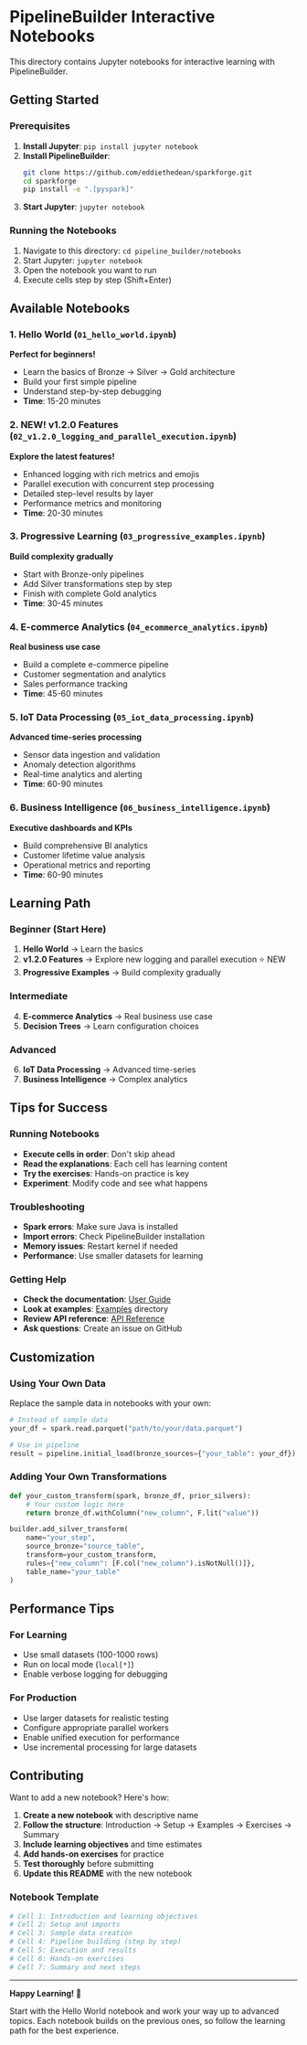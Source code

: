 # PipelineBuilder Interactive Notebooks

This directory contains Jupyter notebooks for interactive learning with PipelineBuilder.

## Getting Started

### Prerequisites
1. **Install Jupyter**: `pip install jupyter notebook`
2. **Install PipelineBuilder**: 
   ```bash
   git clone https://github.com/eddiethedean/sparkforge.git
   cd sparkforge
   pip install -e ".[pyspark]"
   ```
3. **Start Jupyter**: `jupyter notebook`

### Running the Notebooks
1. Navigate to this directory: `cd pipeline_builder/notebooks`
2. Start Jupyter: `jupyter notebook`
3. Open the notebook you want to run
4. Execute cells step by step (Shift+Enter)

## Available Notebooks

### 1. Hello World (`01_hello_world.ipynb`)
**Perfect for beginners!**
- Learn the basics of Bronze → Silver → Gold architecture
- Build your first simple pipeline
- Understand step-by-step debugging
- **Time**: 15-20 minutes

### 2. **NEW!** v1.2.0 Features (`02_v1.2.0_logging_and_parallel_execution.ipynb`)
**Explore the latest features!**
- Enhanced logging with rich metrics and emojis
- Parallel execution with concurrent step processing
- Detailed step-level results by layer
- Performance metrics and monitoring
- **Time**: 20-30 minutes

### 3. Progressive Learning (`03_progressive_examples.ipynb`)
**Build complexity gradually**
- Start with Bronze-only pipelines
- Add Silver transformations step by step
- Finish with complete Gold analytics
- **Time**: 30-45 minutes

### 4. E-commerce Analytics (`04_ecommerce_analytics.ipynb`)
**Real business use case**
- Build a complete e-commerce pipeline
- Customer segmentation and analytics
- Sales performance tracking
- **Time**: 45-60 minutes

### 5. IoT Data Processing (`05_iot_data_processing.ipynb`)
**Advanced time-series processing**
- Sensor data ingestion and validation
- Anomaly detection algorithms
- Real-time analytics and alerting
- **Time**: 60-90 minutes

### 6. Business Intelligence (`06_business_intelligence.ipynb`)
**Executive dashboards and KPIs**
- Build comprehensive BI analytics
- Customer lifetime value analysis
- Operational metrics and reporting
- **Time**: 60-90 minutes

## Learning Path

### Beginner (Start Here)
1. **Hello World** → Learn the basics
2. **v1.2.0 Features** → Explore new logging and parallel execution ⭐ NEW
3. **Progressive Examples** → Build complexity gradually

### Intermediate
4. **E-commerce Analytics** → Real business use case
5. **Decision Trees** → Learn configuration choices

### Advanced
6. **IoT Data Processing** → Advanced time-series
7. **Business Intelligence** → Complex analytics

## Tips for Success

### Running Notebooks
- **Execute cells in order**: Don't skip ahead
- **Read the explanations**: Each cell has learning content
- **Try the exercises**: Hands-on practice is key
- **Experiment**: Modify code and see what happens

### Troubleshooting
- **Spark errors**: Make sure Java is installed
- **Import errors**: Check PipelineBuilder installation
- **Memory issues**: Restart kernel if needed
- **Performance**: Use smaller datasets for learning

### Getting Help
- **Check the documentation**: [User Guide](../docs/markdown/USER_GUIDE.md)
- **Look at examples**: [Examples](../examples/) directory
- **Review API reference**: [API Reference](../docs/markdown/API_REFERENCE.md)
- **Ask questions**: Create an issue on GitHub

## Customization

### Using Your Own Data
Replace the sample data in notebooks with your own:
```python
# Instead of sample data
your_df = spark.read.parquet("path/to/your/data.parquet")

# Use in pipeline
result = pipeline.initial_load(bronze_sources={"your_table": your_df})
```

### Adding Your Own Transformations
```python
def your_custom_transform(spark, bronze_df, prior_silvers):
    # Your custom logic here
    return bronze_df.withColumn("new_column", F.lit("value"))

builder.add_silver_transform(
    name="your_step",
    source_bronze="source_table",
    transform=your_custom_transform,
    rules={"new_column": [F.col("new_column").isNotNull()]},
    table_name="your_table"
)
```

## Performance Tips

### For Learning
- Use small datasets (100-1000 rows)
- Run on local mode (`local[*]`)
- Enable verbose logging for debugging

### For Production
- Use larger datasets for realistic testing
- Configure appropriate parallel workers
- Enable unified execution for performance
- Use incremental processing for large datasets

## Contributing

Want to add a new notebook? Here's how:

1. **Create a new notebook** with descriptive name
2. **Follow the structure**: Introduction → Setup → Examples → Exercises → Summary
3. **Include learning objectives** and time estimates
4. **Add hands-on exercises** for practice
5. **Test thoroughly** before submitting
6. **Update this README** with the new notebook

### Notebook Template
```python
# Cell 1: Introduction and learning objectives
# Cell 2: Setup and imports
# Cell 3: Sample data creation
# Cell 4: Pipeline building (step by step)
# Cell 5: Execution and results
# Cell 6: Hands-on exercises
# Cell 7: Summary and next steps
```

---

**Happy Learning! 🚀**

Start with the Hello World notebook and work your way up to advanced topics. Each notebook builds on the previous ones, so follow the learning path for the best experience.
